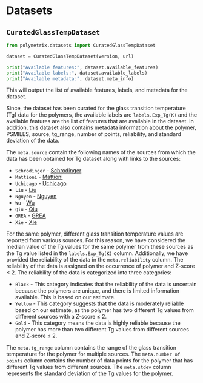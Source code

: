 # Datasets

## `CuratedGlassTempDataset`

``` python
from polymetrix.datasets import CuratedGlassTempDataset

dataset = CuratedGlassTempDataset(version, url)

print("Available features:", dataset.available_features)
print("Available labels:", dataset.available_labels)
print("Available metadata:", dataset.meta_info)
```

This will output the list of available features, labels, and metadata for the dataset.


Since, the dataset has been curated for the glass transition temperature (Tg) data for the polymers, the available labels are `labels.Exp_Tg(K)` and the available features are the list of features that are available in the dataset. In addition, this dataset also contains metadata information about the polymer, PSMILES, source, tg_range, number of points, reliability, and standard deviation of the data.

The `meta.source` contain the following names of the sources from which the data has been obtained for Tg dataset along with links to the sources:

- `Schrodinger` - [Schrodinger](https://pubs.acs.org/doi/10.1021/acsapm.0c00524)
- `Mattioni` - [Mattioni](https://pubs.acs.org/doi/10.1021/ci010062o)
- `Uchicago` - [Uchicago](https://pppdb.uchicago.edu/tg)
- `Liu` - [Liu](https://link.springer.com/article/10.1007/s00396-009-2035-y)
- `Nguyen` - [Nguyen](https://pubs.acs.org/doi/10.1021/acs.iecr.2c01302)
- `Wu` - [Wu](https://onlinelibrary.wiley.com/action/downloadSupplement?doi=10.1002%2Fpolb.24117&file=polb24117-sup-0001-suppinfo1.pdf)
- `Qiu` - [Qiu](https://github.com/HKQiu/PPP-1_PredictionTg4Polyimides/blob/main/Train%20data/GNN%E6%95%B0%E6%8D%AE%E5%BA%93.csv)
- `GREA` - [GREA]( https://github.com/liugangcode/GREA/blob/main/data/tg_prop/raw/tg_raw.csv)
- `Xie` - [Xie](https://github.com/figotj/Polymer_Tg_/blob/main/Data/32_Conjugate_Polymer.txt)

For the same polymer, different glass transition temperature values are reported from various sources. For this reason, we have considered the median value of the Tg values for the same polymer from these sources as the Tg value listed in the `labels.Exp_Tg(K)` column. Additionally, we have provided the reliability of the data in the `meta.reliability` column. The reliability of the data is assigned on the occurrence of polymer and Z-score ≤ 2. The reliability of the data is categorized into three categories:
- `Black` - This category indicates that the reliability of the data is uncertain because the polymers are unique, and there is limited information available. This is based on our estimate.
- `Yellow` - This category suggests that the data is moderately reliable based on our estimate, as the polymer has two different Tg values from different sources with a Z-score ≤ 2.
- `Gold` - This category means the data is highly reliable because the polymer has more than two different Tg values from different sources and Z-score ≤ 2.

The `meta.tg_range` column contains the range of the glass transition temperature for the polymer for multiple sources. 
The `meta.number of points` column contains the number of data points for the polymer that has different Tg values from different sources.
The `meta.stdev` column represents the standard deviation of the Tg values for the polymer.


